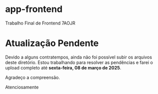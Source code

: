 # app-frontend
Trabalho Final de Frontend 7AOJR

# Atualização Pendente

Devido a alguns contratempos, ainda não foi possível subir os arquivos deste diretório. Estou trabalhando para resolver as pendências e farei o upload completo até **sexta-feira, 08 de março de 2025**.

Agradeço a compreensão.

Atenciosamente
